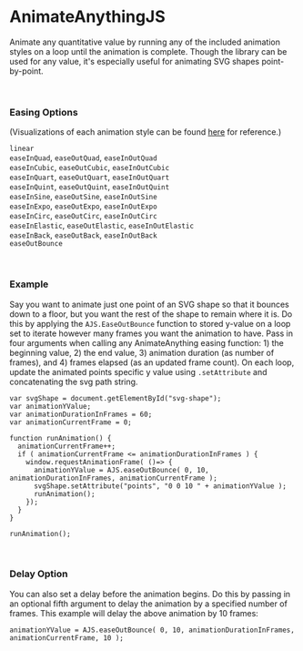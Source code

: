 # AnimateAnythingJS

Animate any quantitative value by running any of the included animation styles on a loop until the animation is complete. Though the library can be used for any value, it's especially useful for animating SVG shapes point-by-point. 

<br>

### Easing Options
(Visualizations of each animation style can be found [here](https://easings.net/en) for reference.)

`linear` <br>
`easeInQuad`, `easeOutQuad`, `easeInOutQuad` <br>
`easeInCubic`, `easeOutCubic`, `easeInOutCubic` <br>
`easeInQuart`, `easeOutQuart`, `easeInOutQuart` <br>
`easeInQuint`, `easeOutQuint`, `easeInOutQuint` <br>
`easeInSine`, `easeOutSine`, `easeInOutSine` <br>
`easeInExpo`, `easeOutExpo`, `easeInOutExpo` <br>
`easeInCirc`, `easeOutCirc`, `easeInOutCirc` <br>
`easeInElastic`, `easeOutElastic`, `easeInOutElastic` <br>
`easeInBack`, `easeOutBack`, `easeInOutBack` <br>
`easeOutBounce` <br>

<br>

### Example

Say you want to animate just one point of an SVG shape so that it bounces down to a floor, but you want the rest of the shape to remain where it is. Do this by applying the `AJS.EaseOutBounce` function to stored y-value on a loop set to iterate however many frames you want the animation to have. Pass in four arguments when calling any AnimateAnything easing function: 1) the beginning value, 2) the end value, 3) animation duration (as number of frames), and 4) frames elapsed (as an updated frame count). On each loop, update the animated points specific y value using `.setAttribute` and concatenating the svg path string.

```
var svgShape = document.getElementById("svg-shape");
var animationYValue;
var animationDurationInFrames = 60;
var animationCurrentFrame = 0;

function runAnimation() {
  animationCurrentFrame++;
  if ( animationCurrentFrame <= animationDurationInFrames ) {
    window.requestAnimationFrame( ()=> { 
      animationYValue = AJS.easeOutBounce( 0, 10, animationDurationInFrames, animationCurrentFrame );
      svgShape.setAttribute("points", "0 0 10 " + animationYValue );
      runAnimation();
    });
  } 
}

runAnimation();
```

<br>

### Delay Option

You can also set a delay before the animation begins. Do this by passing in an optional fifth argument to delay the animation by a specified number of frames. This example will delay the above animation by 10 frames:

```
animationYValue = AJS.easeOutBounce( 0, 10, animationDurationInFrames, animationCurrentFrame, 10 );
```



